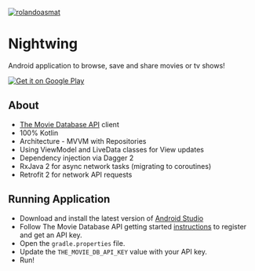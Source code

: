 [![rolandoasmat](https://circleci.com/gh/rolandoasmat/nightwing.svg?style=svg)](https://app.circleci.com/pipelines/github/rolandoasmat/Nightwing)

# Nightwing
Android application to browse, save and share movies or tv shows!

<a href='https://play.google.com/store/apps/details?id=com.asmat.rolando.nightwing&pcampaignid=MKT-Other-global-all-co-prtnr-py-PartBadge-Mar2515-1'><img alt='Get it on Google Play' src='https://play.google.com/intl/en_us/badges/images/generic/en_badge_web_generic.png'/></a>

## About
- [The Movie Database API](https://developers.themoviedb.org/3/getting-started/introduction) client
- 100% Kotlin
- Architecture - MVVM with Repositories
- Using ViewModel and LiveData classes for View updates
- Dependency injection via Dagger 2
- RxJava 2 for async network tasks (migrating to coroutines)
- Retrofit 2 for network API requests

## Running Application
- Download and install the latest version of [Android Studio](https://developer.android.com/studio)
- Follow The Movie Database API getting started [instructions](https://developers.themoviedb.org/3/getting-started/introduction) to register and get an API key.
- Open the `gradle.properties` file.
- Update the	`THE_MOVIE_DB_API_KEY` value with your API key.
- Run!